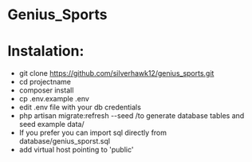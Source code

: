 # Genius_Sports

# Instalation:

* git clone https://github.com/silverhawk12/genius_sports.git
* cd projectname
* composer install
* cp .env.example .env
* edit .env file with your db credentials
* php artisan migrate:refresh --seed /to generate database tables and seed example data/
* If you prefer you can import sql directly from database/genius_sporst.sql
* add virtual host pointing to 'public' 

